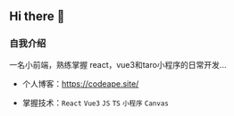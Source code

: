 ## Hi there 👋

### 自我介绍

一名小前端，熟练掌握 react，vue3和taro小程序的日常开发...

- 个人博客：https://codeape.site/

- 掌握技术：`React` `Vue3` `JS` `TS` `小程序` `Canvas`

<!--  [![ApeWhoLovesCode](https://github-readme-stats.vercel.app/api?username=ApeWhoLovesCode)](https://github.com/anuraghazra/github-readme-stats) -->
